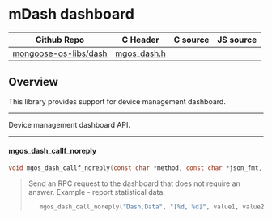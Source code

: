 # mDash dashboard
| Github Repo | C Header | C source  | JS source |
| ----------- | -------- | --------  | ----------------- |
| [mongoose-os-libs/dash](https://github.com/mongoose-os-libs/dash) | [mgos_dash.h](https://github.com/mongoose-os-libs/dash/tree/master/include/mgos_dash.h) | &nbsp;  | &nbsp;         |



## Overview

This library provides support for device management dashboard.


 ----- 

Device management dashboard API.
 

 ----- 
#### mgos_dash_callf_noreply

```c
void mgos_dash_callf_noreply(const char *method, const char *json_fmt, ...);
```
> 
> Send an RPC request to the dashboard that does not require an answer.
> Example - report statistical data:
> ```c
>    mgos_dash_call_noreply("Dash.Data", "[%d, %d]", value1, value2);
> ```
>  
